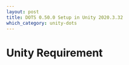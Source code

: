 ```yaml
---
layout: post
title: DOTS 0.50.0 Setup in Unity 2020.3.32
which_category: unity-dots 
---
```


# Unity Requirement